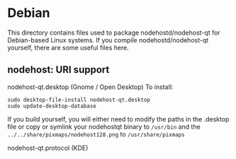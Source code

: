 
Debian
====================
This directory contains files used to package nodehostd/nodehost-qt
for Debian-based Linux systems. If you compile nodehostd/nodehost-qt yourself, there are some useful files here.

## nodehost: URI support ##


nodehost-qt.desktop  (Gnome / Open Desktop)
To install:

	sudo desktop-file-install nodehost-qt.desktop
	sudo update-desktop-database

If you build yourself, you will either need to modify the paths in
the .desktop file or copy or symlink your nodehostqt binary to `/usr/bin`
and the `../../share/pixmaps/nodehost128.png` to `/usr/share/pixmaps`

nodehost-qt.protocol (KDE)

